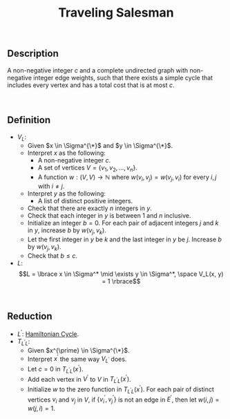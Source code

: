 # $$\text{Traveling Salesman}$$

<br>

## Description

A non-negative integer $c$ and a complete undirected graph with non-negative integer edge weights, such that there exists a simple cycle that includes every vertex and has a total cost that is at most $c$.

<br>

## Definition

- $V_L$:
  - Given $x \in \Sigma^{\*}$ and $y \in \Sigma^{\*}$.
  - Interpret $x$ as the following:
    - A non-negative integer $c$.
    - A set of vertices $V = \lbrace v_1, v_2, ..., v_n \rbrace$.
    - A function $w: (V, V) \to \mathbb{N}$ where $w(v_i, v_j) = w(v_j, v_i)$ for every $i, j$ with $i \neq j$.
  - Interpret $y$ as the following:
    - A list of distinct positive integers.
  - Check that there are exactly $n$ integers in $y$.
  - Check that each integer in $y$ is between $1$ and $n$ inclusive.
  - Initialize an integer $b = 0$. For each pair of adjacent integers $j$ and $k$ in $y$, increase $b$ by $w(v_j, v_k)$.
  - Let the first integer in $y$ be $k$ and the last integer in $y$ be $j$. Increase $b$ by $w(v_j, v_k)$.
  - Check that $b \leq c$.
- $L$: $$L = \lbrace x \in \Sigma^* \mid \exists y \in \Sigma^*, \space V_L(x, y) = 1 \rbrace$$

<br>

## Reduction

- $L^{\prime}$: [Hamiltonian Cycle](Hamiltonian-Cycle.md).
- $T_{L^{\prime}L}$:
  - Given $x^{\prime} \in \Sigma^{\*}$.
  - Interpret $x^{\prime}$ the same way $V_{L^{\prime}}$ does.
  - Let $c = 0$ in $T_{L^{\prime}L}(x^{\prime})$.
  - Add each vertex in $V^{\prime}$ to $V$ in $T_{L^{\prime}L}(x^{\prime})$.
  - Initialize $w$ to the zero function in $T_{L^{\prime}L}(x^{\prime})$. For each pair of distinct vertices $v_i$ and $v_j$ in $V$, if $\lbrace v_i^{\prime}, v_j^{\prime} \rbrace$ is not an edge in $E^{\prime}$, then let $w(i, j) = w(j, i) = 1$.
